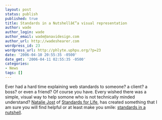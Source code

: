 ```yaml
---
layout: post
status: publish
published: true
title: Standards in a Nutshellâ€”a visual representation
author: wade
author_login: wade
author_email: wade@anavidesign.com
author_url: http://wadeshearer.com
wordpress_id: 23
wordpress_url: http://phlyte.uphpu.org/?p=23
date: '2006-04-10 20:55:35 -0500'
date_gmt: '2006-04-11 02:55:35 -0500'
categories:
- News
tags: []
---
```

<p>Ever had a hard time explaining web standards to someone? a client? a boss? or even a friend? Of course you have. Every wished there was a simple, visual way to help somone who is not technically minded understand? <a href="http://nataliejost.com/natalie">Natalie Jost</a> of <a href="http://nataliejost.com">Standards for Life</a>, has created something that I am sure you will find helpful or at least make you smile: <a href="http://nataliejost.com/standards-in-a-nutshell">standards in a nutshell</a>.</p>
